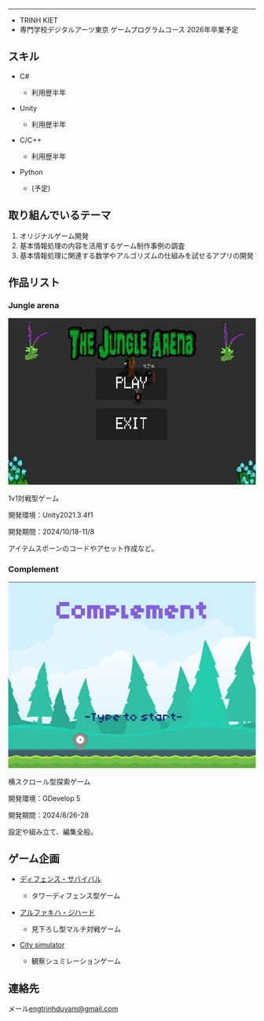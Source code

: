 
---
- TRINH KIET
- 専門学校デジタルアーツ東京 ゲームプログラムコース 2026年卒業予定

## スキル
- C#
  - 利用歴半年
  
- Unity
  - 利用歴半年
  
- C/C++
  - 利用歴半年

- Python
  - (予定)
 


## 取り組んでいるテーマ
1. オリジナルゲーム開発
2. 基本情報処理の内容を活用するゲーム制作事例の調査
3. 基本情報処理に関連する数学やアルゴリズムの仕組みを試せるアプリの開発

## 作品リスト

### Jungle arena 

<img src="image/ja.jpg">

1v1対戦型ゲーム

開発環境：Unity2021.3.4f1

開発期間：2024/10/18-11/8

アイテムスポーンのコードやアセット作成など。



### Complement

<img src="image/comple.jpg">

横スクロール型探索ゲーム

開発環境：GDevelop 5

開発期間：2024/8/26-28

設定や組み立て、編集全般。

## ゲーム企画

- [ディフェンス・サバイバル](https://docs.google.com/document/d/1mk9Q53tuGsTcSPMYhIjri62daMnjRx_-NPrZvBtg-JA/edit?tab=t.0#heading=h.12trb5ab05a0)
  - タワーディフェンス型ゲーム
  
- [アルファキハ・ジハード](https://docs.google.com/document/d/1VfwVdwGhOv573GXRWZVq5DsWaT1lKF5MBNJ5bvQWbTo/edit?tab=t.0#heading=h.r3981z5d870u)
  -  見下ろし型マルチ対戦ゲーム

- [City simulator](Citysimulator.pdf)
  - 観察シュミレーションゲーム



## 連絡先
メール<engtrinhduyam@gmail.com>

